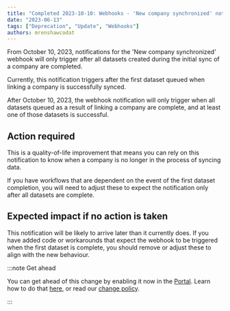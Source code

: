 ```yaml
---
title: "Completed 2023-10-10: Webhooks - 'New company synchronized' notification triggers after all datasets are complete"
date: "2023-06-13"
tags: ["Deprecation", "Update", "Webhooks"]
authors: mrenshawcodat
---
```


From October 10, 2023, notifications for the 'New company synchronized' webhook will only trigger after all datasets created during the initial sync of a company are completed.

<!--truncate-->

Currently, this notification triggers after the first dataset queued when linking a company is successfully synced. 

After October 10, 2023, the webhook notification will only trigger when all datasets queued as a result of linking a company are complete, and at least one of those datasets is successful. 


## Action required

This is a quality-of-life improvement that means you can rely on this notification to know when a company is no longer in the process of syncing data. 

If you have workflows that are dependent on the event of the first dataset completion, you will need to adjust these to expect the notification only after all datasets are complete.


## Expected impact if no action is taken

This notification will be likely to arrive later than it currently does. If you have added code or workarounds that expect the webhook to be triggered when the first dataset is complete, you should remove or adjust these to align with the new behaviour. 

:::note Get ahead

You can get ahead of this change by enabling it now in the [Portal](https://app.codat.io/developers/api-deprecations). Learn how to do that [here](https://docs.codat.io/configure/portal/developers), or read our [change policy](https://docs.codat.io/using-the-api/change-policy).

:::

